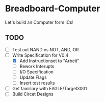# Breadboard-Computer
Let's build an Computer form ICs!

## TODO
- [ ] Test out NAND vs NOT, AND, OR
- [ ] Write Specification for V0.4
  - [X] Add Instructionset to "Arbeit"
  - [ ] Rework Interupts
  - [ ] I/O Specification
  - [ ] Update Flags
  - [ ] Insert test results
- [ ] Get familiary with EAGLE/Target3001
- [ ] Build Circet Designs
